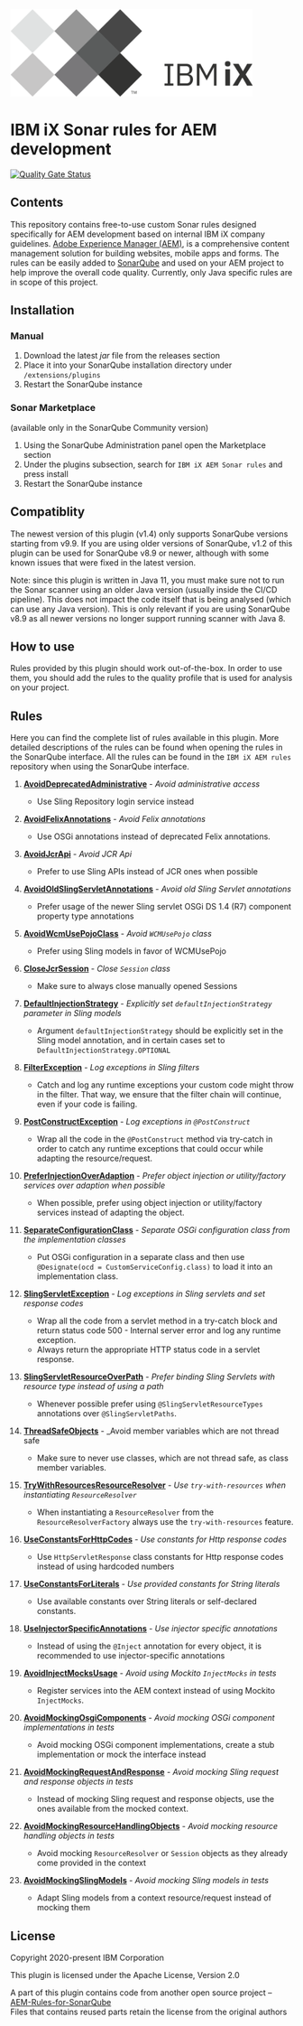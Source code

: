 [<img alt="IBM iX logo" height="155" src="assets/ibmix-logo.png" width="430"/>](https://www.ibm.com/services/ibmix)

# IBM iX Sonar rules for AEM development

[![Quality Gate Status](https://sonarcloud.io/api/project_badges/measure?project=ibmix-aem-sonar-rules&metric=alert_status)](https://sonarcloud.io/summary/new_code?id=ibmix-aem-sonar-rules)

## Contents
This repository contains free-to-use custom Sonar rules designed specifically for AEM development based on internal IBM iX company guidelines.
[Adobe Experience Manager (AEM)](https://www.adobe.io/apis/experiencecloud/aem.html), is a comprehensive content management solution for building websites, mobile apps and forms.
The rules can be easily added to [SonarQube](https://www.sonarqube.org/) and used on your AEM project to help improve the overall code quality. Currently, only Java specific rules are in scope of this project. 


## Installation
### Manual
1. Download the latest _jar_ file from the releases section
2. Place it into your SonarQube installation directory under `/extensions/plugins`
3. Restart the SonarQube instance

### Sonar Marketplace 
(available only in the SonarQube Community version)
1. Using the SonarQube Administration panel open the Marketplace section
2. Under the plugins subsection, search for `IBM iX AEM Sonar rules` and press install
3. Restart the SonarQube instance

## Compatiblity
The newest version of this plugin (v1.4) only supports SonarQube versions starting from v9.9. If you are using older versions of SonarQube, v1.2 of this plugin can be used for SonarQube v8.9 or newer, although with some known issues that were fixed in the latest version.

Note: since this plugin is written in Java 11, you must make sure not to run the Sonar scanner using an older Java version (usually inside the CI/CD pipeline). This does not impact the code itself that is being analysed (which can use any Java version). This is only relevant if you are using SonarQube v8.9 as all newer versions no longer support running scanner with Java 8. 

## How to use
Rules provided by this plugin should work out-of-the-box.
In order to use them, you should add the rules to the quality profile that is used for analysis on your project.

## Rules
Here you can find the complete list of rules available in this plugin.
More detailed descriptions of the rules can be found when opening the rules in the SonarQube interface.
All the rules can be found in the `IBM iX AEM rules` repository when using the SonarQube interface.

1. **[AvoidDeprecatedAdministrative](assets/readme/AvoidDeprecatedAdministrative.md)** - _Avoid administrative access_  
   - Use Sling Repository login service instead 
  
2. **[AvoidFelixAnnotations](assets/readme/AvoidFelixAnnotations.md)** - _Avoid Felix annotations_
   - Use OSGi annotations instead of deprecated Felix annotations.
   
3. **[AvoidJcrApi](assets/readme/AvoidJcrApi.md)** - _Avoid JCR Api_
   - Prefer to use Sling APIs instead of JCR ones when possible
   
4. **[AvoidOldSlingServletAnnotations](assets/readme/AvoidOldSlingServletAnnotations.md)** - _Avoid old Sling Servlet annotations_
   - Prefer usage of the newer Sling servlet OSGi DS 1.4 (R7) component property type annotations

5. **[AvoidWcmUsePojoClass](assets/readme/AvoidWcmUsePojoClass.md)** - _Avoid `WCMUsePojo` class_
   - Prefer using Sling models in favor of WCMUsePojo 
   
6. **[CloseJcrSession](assets/readme/CloseJcrSession.md)** - _Close `Session` class_
    - Make sure to always close manually opened Sessions    

7. **[DefaultInjectionStrategy](assets/readme/DefaultInjectionStrategy.md)** - _Explicitly set `defaultInjectionStrategy` parameter in Sling models_
   - Argument `defaultInjectionStrategy` should be explicitly set in the Sling model annotation, and in certain cases set to `DefaultInjectionStrategy.OPTIONAL`

8. **[FilterException](assets/readme/FilterException.md)** - _Log exceptions in Sling filters_
   - Catch and log any runtime exceptions your custom code might throw in the filter. That way, we ensure that the filter chain will continue, even if your code is failing.

9. **[PostConstructException](assets/readme/PostConstructException.md)** - _Log exceptions in `@PostConstruct`_
   - Wrap all the code in the `@PostConstruct` method via try-catch in order to catch any runtime exceptions that could occur while adapting the resource/request.

10. **[PreferInjectionOverAdaption](assets/readme/PreferInjectionOverAdaption.md)** - _Prefer object injection or utility/factory services over adaption when possible_
    - When possible, prefer using object injection or utility/factory services instead of adapting the object.
    
11. **[SeparateConfigurationClass](assets/readme/SeparateConfigurationClass.md)** - _Separate OSGi configuration class from the implementation classes_
    - Put OSGi configuration in a separate class and then use `@Designate(ocd = CustomServiceConfig.class)` to load it into an implementation class.

12. **[SlingServletException](assets/readme/SlingServletException.md)** - _Log exceptions in Sling servlets and set response codes_
    - Wrap all the code from a servlet method in a try-catch block and return status code 500 - Internal server error and log any runtime exception.
    - Always return the appropriate HTTP status code in a servlet response.

13. **[SlingServletResourceOverPath](assets/readme/SlingServletResourceOverPath.md)** - _Prefer binding Sling Servlets with resource type instead of using a path_
    - Whenever possible prefer using `@SlingServletResourceTypes` annotations over `@SlingServletPaths`.

14. **[ThreadSafeObjects](assets/readme/ThreadSafeObjects.md)** - _Avoid member variables which are not thread safe
    - Make sure to never use classes, which are not thread safe, as class member variables.

15. **[TryWithResourcesResourceResolver](assets/readme/TryWithResourcesResourceResolver.md)** - _Use `try-with-resources` when instantiating `ResourceResolver`_  
    - When instantiating a `ResourceResolver` from the `ResourceResolverFactory` always use the `try-with-resources` feature.

16. **[UseConstantsForHttpCodes](assets/readme/UseConstantsForHttpCodes.md)** - _Use constants for Http response codes_
    - Use `HttpServletResponse` class constants for Http response codes instead of using hardcoded numbers
    
17. **[UseConstantsForLiterals](assets/readme/UseConstantsForLiterals.md)** - _Use provided constants for String literals_
    - Use available constants over String literals or self-declared constants.    

18. **[UseInjectorSpecificAnnotations](assets/readme/UseInjectorSpecificAnnotations.md)** - _Use injector specific annotations_
    - Instead of using the `@Inject` annotation for every object, it is recommended to use injector-specific annotations

19. **[AvoidInjectMocksUsage](assets/readme/AvoidInjectMocksUsage.md)** - _Avoid using Mockito `InjectMocks` in tests_
    - Register services into the AEM context instead of using Mockito `InjectMocks`.

20. **[AvoidMockingOsgiComponents](assets/readme/AvoidMockingOsgiComponents.md)** - _Avoid mocking OSGi component implementations in tests_
    - Avoid mocking OSGi component implementations, create a stub implementation or mock the interface instead

21. **[AvoidMockingRequestAndResponse](assets/readme/AvoidMockingRequestAndResponse.md)** - _Avoid mocking Sling request and response objects in tests_
    - Instead of mocking Sling request and response objects, use the ones available from the mocked context.

22. **[AvoidMockingResourceHandlingObjects](assets/readme/AvoidMockingResourceHandlingObjects.md)** - _Avoid mocking resource handling objects in tests_
    - Avoid mocking `ResourceResolver` or `Session` objects as they already come provided in the context

23. **[AvoidMockingSlingModels](assets/readme/AvoidMockingSlingModels.md)** - _Avoid mocking Sling models in tests_
    - Adapt Sling models from a context resource/request instead of mocking them




## License
Copyright 2020-present IBM Corporation

This plugin is licensed under the Apache License, Version 2.0

A part of this plugin contains code from another open source project &ndash; [AEM-Rules-for-SonarQube](https://github.com/wttech/AEM-Rules-for-SonarQube)  
Files that contains reused parts retain the license from the original authors

